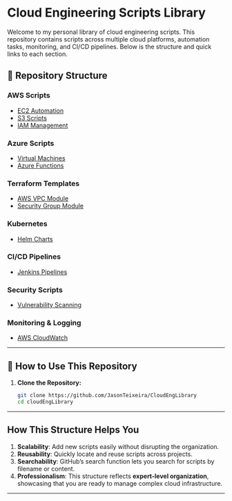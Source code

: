# Cloud Engineering Scripts Library

Welcome to my personal library of cloud engineering scripts. This repository contains scripts across multiple cloud platforms, automation tasks, monitoring, and CI/CD pipelines. Below is the structure and quick links to each section.

## 📂 Repository Structure

### AWS Scripts
- [EC2 Automation](aws/ec2/)
- [S3 Scripts](aws/s3/)
- [IAM Management](aws/iam/)

### Azure Scripts
- [Virtual Machines](azure/virtual-machines/)
- [Azure Functions](azure/azure-functions/)

### Terraform Templates
- [AWS VPC Module](terraform/aws/vpc_template.tf)
- [Security Group Module](terraform/modules/security_group_module.tf)

### Kubernetes
- [Helm Charts](kubernetes/helm-charts/)

### CI/CD Pipelines
- [Jenkins Pipelines](cicd/jenkins/)

### Security Scripts
- [Vulnerability Scanning](security/vulnerability-scanning/)

### Monitoring & Logging
- [AWS CloudWatch](monitoring-logging/aws-cloudwatch/)

---

## 🔧 How to Use This Repository

1. **Clone the Repository:**
   ```bash
   git clone https://github.com/JasonTeixeira/CloudEngLibrary
   cd cloudEngLibrary


---

## **How This Structure Helps You**

1. **Scalability**: Add new scripts easily without disrupting the organization.
2. **Reusability**: Quickly locate and reuse scripts across projects.
3. **Searchability**: GitHub’s search function lets you search for scripts by filename or content.
4. **Professionalism**: This structure reflects **expert-level organization**, showcasing that you are ready to manage complex cloud infrastructure.

---


